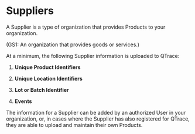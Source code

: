# Suppliers

A Supplier is a type of organization that provides Products to your organization.

(GS1: An organization that provides goods or services.)

At a minimum, the following Supplier information is uploaded to QTrace:

1. **Unique Product Identifiers**

2. **Unique Location Identifiers**

3. **Lot or Batch Identifier**

4. **Events**

The information for a Supplier can be added by an authorized User in your organization, or, in cases where the Supplier has also registered for QTrace, they are able to upload and maintain their own Products.
